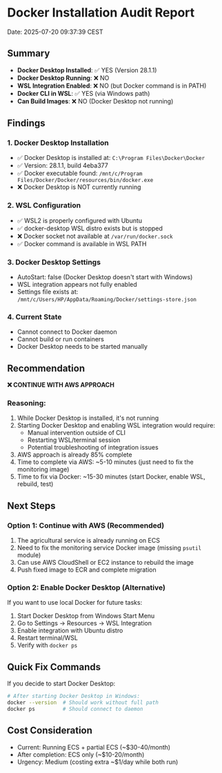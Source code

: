 # Docker Installation Audit Report
Date: 2025-07-20 09:37:39 CEST

## Summary
- **Docker Desktop Installed**: ✅ YES (Version 28.1.1)
- **Docker Desktop Running**: ❌ NO
- **WSL Integration Enabled**: ❌ NO (but Docker command is in PATH)
- **Docker CLI in WSL**: ✅ YES (via Windows path)
- **Can Build Images**: ❌ NO (Docker Desktop not running)

## Findings

### 1. Docker Desktop Installation
- ✅ Docker Desktop is installed at: `C:\Program Files\Docker\Docker`
- ✅ Version: 28.1.1, build 4eba377
- ✅ Docker executable found: `/mnt/c/Program Files/Docker/Docker/resources/bin/docker.exe`
- ❌ Docker Desktop is NOT currently running

### 2. WSL Configuration
- ✅ WSL2 is properly configured with Ubuntu
- ✅ docker-desktop WSL distro exists but is stopped
- ❌ Docker socket not available at `/var/run/docker.sock`
- ✅ Docker command is available in WSL PATH

### 3. Docker Desktop Settings
- AutoStart: false (Docker Desktop doesn't start with Windows)
- WSL integration appears not fully enabled
- Settings file exists at: `/mnt/c/Users/HP/AppData/Roaming/Docker/settings-store.json`

### 4. Current State
- Cannot connect to Docker daemon
- Cannot build or run containers
- Docker Desktop needs to be started manually

## Recommendation
**❌ CONTINUE WITH AWS APPROACH**

### Reasoning:
1. While Docker Desktop is installed, it's not running
2. Starting Docker Desktop and enabling WSL integration would require:
   - Manual intervention outside of CLI
   - Restarting WSL/terminal session
   - Potential troubleshooting of integration issues
3. AWS approach is already 85% complete
4. Time to complete via AWS: ~5-10 minutes (just need to fix the monitoring image)
5. Time to fix via Docker: ~15-30 minutes (start Docker, enable WSL, rebuild, test)

## Next Steps

### Option 1: Continue with AWS (Recommended)
1. The agricultural service is already running on ECS
2. Need to fix the monitoring service Docker image (missing `psutil` module)
3. Can use AWS CloudShell or EC2 instance to rebuild the image
4. Push fixed image to ECR and complete migration

### Option 2: Enable Docker Desktop (Alternative)
If you want to use local Docker for future tasks:
1. Start Docker Desktop from Windows Start Menu
2. Go to Settings → Resources → WSL Integration
3. Enable integration with Ubuntu distro
4. Restart terminal/WSL
5. Verify with `docker ps`

## Quick Fix Commands
If you decide to start Docker Desktop:
```bash
# After starting Docker Desktop in Windows:
docker --version  # Should work without full path
docker ps         # Should connect to daemon
```

## Cost Consideration
- Current: Running ECS + partial ECS (~$30-40/month)
- After completion: ECS only (~$10-20/month)
- Urgency: Medium (costing extra ~$1/day while both run)